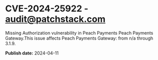 # CVE-2024-25922 - audit@patchstack.com

Missing Authorization vulnerability in Peach Payments Peach Payments Gateway.This issue affects Peach Payments Gateway: from n/a through 3.1.9.



**Publish date:** 2024-04-11
